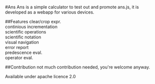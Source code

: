 #Ans
Ans is a simple calculator to test out and promote ans.js, it is developed as a webapp for various devices.

##Features
clear/crop expr.  
continious incrementation  
scientific operations  
scientific notation  
visual navigation  
error report  
predescence eval.  
operator eval.  

##Contribution
not much contribution needed, you're welcome anyway.

Available under apache licence 2.0